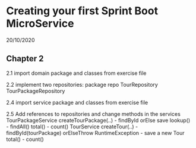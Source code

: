 # Creating your first Sprint Boot MicroService
20/10/2020

## Chapter 2
2.1 import domain package and classes from exercise file

2.2 implement two repositories: package repo
    TourRepository
    TourPackageRepository
    
2.4 import service package and classes from exercise file

2.5 Add references to repositories and change methods in the services
    TourPackageService
        createTourPackage(..) - findById orElse save
        lookup() - findAll() 
        total() - count()
    TourService
        createTour(..) - findById(tourPackage) orElseThrow RuntimeException
                        - save a new Tour
        total() - count()